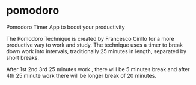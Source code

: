 # pomodoro
Pomodoro Timer App to boost your productivity

The Pomodoro Technique is created by Francesco Cirillo for a more productive way to work and study. The technique uses a timer to break down work into intervals, traditionally 25 minutes in length, separated by short breaks.

After 1st 2nd 3rd 25 minutes work , there will be 5 minutes break and after 4th 25 minute work there will be longer break of 20 minutes.
